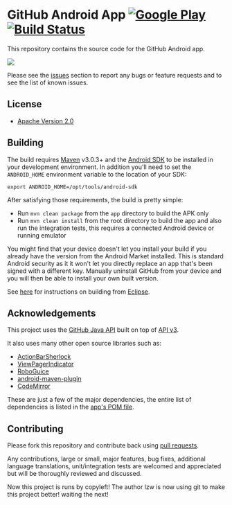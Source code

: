 # GitHub Android App  [![Google Play](http://developer.android.com/images/brand/en_generic_rgb_wo_45.png)](https://play.google.com/store/apps/details?id=com.github.mobile) [![Build Status](https://travis-ci.org/github/android.png)](https://travis-ci.org/github/android)

This repository contains the source code for the GitHub Android app.

<a href="https://play.google.com/store/apps/details?id=com.github.mobile" alt="Download from Google Play">
  <img src="http://img.skitch.com/20120709-nkdc1yugu2qmdg1ss81m1gr9ty.jpg">
</a>

Please see the [issues](https://github.com/github/android/issues) section to
report any bugs or feature requests and to see the list of known issues.

## License

* [Apache Version 2.0](http://www.apache.org/licenses/LICENSE-2.0.html)

## Building

The build requires [Maven](http://maven.apache.org/download.html)
v3.0.3+ and the [Android SDK](http://developer.android.com/sdk/index.html)
to be installed in your development environment. In addition you'll need to set
the `ANDROID_HOME` environment variable to the location of your SDK:

    export ANDROID_HOME=/opt/tools/android-sdk

After satisfying those requirements, the build is pretty simple:

* Run `mvn clean package` from the `app` directory to build the APK only
* Run `mvn clean install` from the root directory to build the app and also run
  the integration tests, this requires a connected Android device or running
  emulator

You might find that your device doesn't let you install your build if you
already have the version from the Android Market installed.  This is standard
Android security as it it won't let you directly replace an app that's been
signed with a different key.  Manually uninstall GitHub from your device and
you will then be able to install your own built version.

See [here](https://github.com/github/android/wiki/Building-From-Eclipse) for
instructions on building from [Eclipse](http://eclipse.org).

## Acknowledgements

This project uses the [GitHub Java API](https://github.com/eclipse/egit-github/tree/master/org.eclipse.egit.github.core)
built on top of [API v3](http://developer.github.com/).

It also uses many other open source libraries such as:

* [ActionBarSherlock](https://github.com/JakeWharton/ActionBarSherlock)
* [ViewPagerIndicator](https://github.com/JakeWharton/Android-ViewPagerIndicator)
* [RoboGuice](https://github.com/roboguice/roboguice)
* [android-maven-plugin](https://github.com/jayway/maven-android-plugin)
* [CodeMirror](https://github.com/marijnh/CodeMirror)

These are just a few of the major dependencies, the entire list of dependencies
is listed in the [app's POM file](https://github.com/github/android/blob/master/app/pom.xml).

## Contributing

Please fork this repository and contribute back using
[pull requests](https://github.com/github/android/pulls).

Any contributions, large or small, major features, bug fixes, additional
language translations, unit/integration tests are welcomed and appreciated
but will be thoroughly reviewed and discussed.

Now this project is runs by copyleft! 
The author lzw is now using git to make this project better!
waiting the next!
